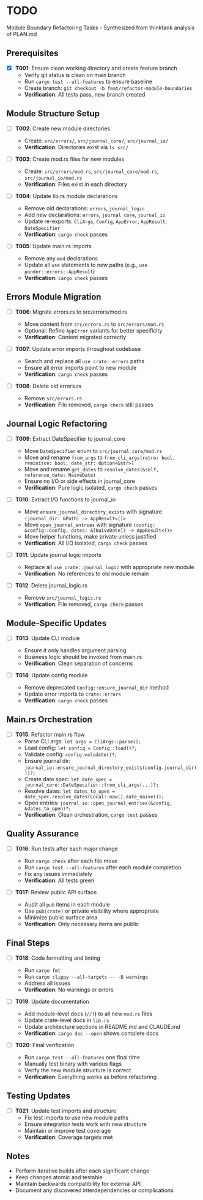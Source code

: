 # TODO

Module Boundary Refactoring Tasks - Synthesized from thinktank analysis of PLAN.md

## Prerequisites
- [x] **T001**: Ensure clean working directory and create feature branch
  - Verify git status is clean on main branch
  - Run `cargo test --all-features` to ensure baseline
  - Create branch: `git checkout -b feat/refactor-module-boundaries`
  - **Verification**: All tests pass, new branch created

## Module Structure Setup
- [ ] **T002**: Create new module directories
  - Create: `src/errors/`, `src/journal_core/`, `src/journal_io/`
  - **Verification**: Directories exist via `ls src/`

- [ ] **T003**: Create mod.rs files for new modules  
  - Create: `src/errors/mod.rs`, `src/journal_core/mod.rs`, `src/journal_io/mod.rs`
  - **Verification**: Files exist in each directory

- [ ] **T004**: Update lib.rs module declarations
  - Remove old declarations: `errors`, `journal_logic`
  - Add new declarations: `errors`, `journal_core`, `journal_io`
  - Update re-exports: `CliArgs`, `Config`, `AppError`, `AppResult`, `DateSpecifier`
  - **Verification**: `cargo check` passes

- [ ] **T005**: Update main.rs imports
  - Remove any `mod` declarations
  - Update all `use` statements to new paths (e.g., `use ponder::errors::AppResult`)
  - **Verification**: `cargo check` passes

## Errors Module Migration
- [ ] **T006**: Migrate errors.rs to src/errors/mod.rs
  - Move content from `src/errors.rs` to `src/errors/mod.rs`
  - Optional: Refine `AppError` variants for better specificity
  - **Verification**: Content migrated correctly

- [ ] **T007**: Update error imports throughout codebase
  - Search and replace all `use crate::errors` paths
  - Ensure all error imports point to new module
  - **Verification**: `cargo check` passes

- [ ] **T008**: Delete old errors.rs
  - Remove `src/errors.rs`
  - **Verification**: File removed, `cargo check` still passes

## Journal Logic Refactoring
- [ ] **T009**: Extract DateSpecifier to journal_core
  - Move `DateSpecifier` enum to `src/journal_core/mod.rs`
  - Move and rename `from_args` to `from_cli_args(retro: bool, reminisce: bool, date_str: Option<&str>)`
  - Move and rename `get_dates` to `resolve_dates(&self, reference_date: NaiveDate)`
  - Ensure no I/O or side effects in journal_core
  - **Verification**: Pure logic isolated, `cargo check` passes

- [ ] **T010**: Extract I/O functions to journal_io
  - Move `ensure_journal_directory_exists` with signature `(journal_dir: &Path) -> AppResult<()>`
  - Move `open_journal_entries` with signature `(config: &config::Config, dates: &[NaiveDate]) -> AppResult<()>`
  - Move helper functions, make private unless justified
  - **Verification**: All I/O isolated, `cargo check` passes

- [ ] **T011**: Update journal logic imports
  - Replace all `use crate::journal_logic` with appropriate new module
  - **Verification**: No references to old module remain

- [ ] **T012**: Delete journal_logic.rs
  - Remove `src/journal_logic.rs`
  - **Verification**: File removed, `cargo check` passes

## Module-Specific Updates
- [ ] **T013**: Update CLI module
  - Ensure it only handles argument parsing
  - Business logic should be invoked from main.rs
  - **Verification**: Clean separation of concerns

- [ ] **T014**: Update config module
  - Remove deprecated `Config::ensure_journal_dir` method
  - Update error imports to `crate::errors`
  - **Verification**: `cargo check` passes

## Main.rs Orchestration
- [ ] **T015**: Refactor main.rs flow
  - Parse CLI args: `let args = CliArgs::parse();`
  - Load config: `let config = Config::load()?;`
  - Validate config: `config.validate()?;`
  - Ensure journal dir: `journal_io::ensure_journal_directory_exists(config.journal_dir())?;`
  - Create date spec: `let date_spec = journal_core::DateSpecifier::from_cli_args(...)?;`
  - Resolve dates: `let dates_to_open = date_spec.resolve_dates(Local::now().date_naive());`
  - Open entries: `journal_io::open_journal_entries(&config, &dates_to_open)?;`
  - **Verification**: Clean orchestration, `cargo test` passes

## Quality Assurance
- [ ] **T016**: Run tests after each major change
  - Run `cargo check` after each file move
  - Run `cargo test --all-features` after each module completion
  - Fix any issues immediately
  - **Verification**: All tests green

- [ ] **T017**: Review public API surface
  - Audit all `pub` items in each module
  - Use `pub(crate)` or private visibility where appropriate
  - Minimize public surface area
  - **Verification**: Only necessary items are public

## Final Steps
- [ ] **T018**: Code formatting and linting
  - Run `cargo fmt`
  - Run `cargo clippy --all-targets -- -D warnings`
  - Address all issues
  - **Verification**: No warnings or errors

- [ ] **T019**: Update documentation
  - Add module-level docs (`//!`) to all new `mod.rs` files
  - Update crate-level docs in `lib.rs`
  - Update architecture sections in README.md and CLAUDE.md
  - **Verification**: `cargo doc --open` shows complete docs

- [ ] **T020**: Final verification
  - Run `cargo test --all-features` one final time
  - Manually test binary with various flags
  - Verify the new module structure is correct
  - **Verification**: Everything works as before refactoring

## Testing Updates
- [ ] **T021**: Update test imports and structure
  - Fix test imports to use new module paths
  - Ensure integration tests work with new structure
  - Maintain or improve test coverage
  - **Verification**: Coverage targets met

## Notes
- Perform iterative builds after each significant change
- Keep changes atomic and testable
- Maintain backwards compatibility for external API
- Document any discovered interdependencies or complications